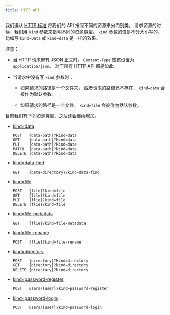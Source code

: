 ```yaml
---
title: HTTP API
---
```


我们遵从 [HTTP 标准](https://www.rfc-editor.org/rfc/rfc9110)
将我们的 API 按照不同的资源来分门别类。
请求资源的时候，我们用 `kind` 参数来指明不同的资源类型。
`kind` 参数的值是不分大小写的，
比如写 `kind=Data` 或 `kind=data` 是一样的效果。

注意：

- 当 HTTP 请求带有 JSON 正文时，
  `Content-Type` 应该设置为 `application/json`。
  对于所有 HTTP API 都是如此。

- 当请求中没有写 `kind` 参数时：

  - 如果请求的路径是一个文件夹，
    或者请求的路径还不存在，
    `kind=data` 会被作为默认参数。

  - 如果请求的路径是一个文件，
    `kind=file` 会被作为默认参数。

目前我们有下列资源类型，之后还会继续增加。

- [kind=data](kind-data.md)

  ```
  POST   {data-path}?kind=data
  GET    {data-path}?kind=data
  PUT    {data-path}?kind=data
  PATCH  {data-path}?kind=data
  DELETE {data-path}?kind=data
  ```

- [kind=data-find](kind-data-find.md)

  ```
  GET    {data-directory}?kind=data-find
  ```

- [kind=file](kind-file.md)

  ```
  POST   {file}?kind=file
  GET    {file}?kind=file
  PUT    {flie}?kind=file
  DELETE {flie}?kind=file
  ```

- [kind=file-metadata](kind-file-metadata.md)

  ```
  GET    {flie}?kind=file-metadata
  ```

- [kind=file-rename](kind-file-rename.md)

  ```
  POST   {flie}?kind=file-rename
  ```

- [kind=directory](kind-directory.md)

  ```
  POST   {directory}?kind=directory
  GET    {directory}?kind=directory
  DELETE {directory}?kind=directory
  ```

- [kind=password-register](kind-password-register.md)

  ```
  POST   users/{user}?kind=password-register
  ```

- [kind=password-login](kind-password-login.md)

  ```
  POST   users/{user}?kind=password-login
  ```
